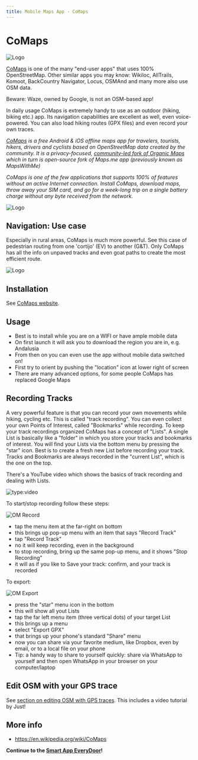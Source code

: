 ```yaml
---
title: Mobile Maps App - CoMaps
---
```

# CoMaps

![Logo](../assets/images/comaps-logo.jpg)

[CoMaps](https://www.comaps.app/) is one of the many "end-user apps" that uses 100% OpenStreetMap.
Other similar apps you may know: Wikiloc, AllTrails, Komoot, BackCountry Navigator, Locus, 
OSMAnd and many more also use OSM data.

Beware: Waze, owned by Google, is not an OSM-based app!

In daily usage CoMaps is extremely handy to use as an outdoor (hiking, biking etc.) app. 
Its navigation capabilities are excellent as well, even voice-powered. You can also load hiking routes (GPX files) and
even record your own traces. 

*[CoMaps](https://www.comaps.app/) is a free Android & iOS offline maps app for travelers, 
tourists, hikers, drivers and cyclists based on OpenStreetMap data created by the community. 
It is a privacy-focused, [community-led fork of Organic Maps](https://en.wikipedia.org/wiki/CoMaps) which in turn
is open-source fork of Maps.me app (previously known as MapsWithMe)*

*CoMaps is one of the few applications that supports 100% of features without an active Internet connection. 
Install CoMaps, download maps, throw away your SIM card, and go for a week-long trip on a single battery charge without any 
byte received from the network.*

![Logo](../assets/images/organic-screen.jpg)

## Navigation: Use case 

Especially in rural areas, CoMaps is much more powerful. See this case of pedestrian routing
from one 'cortijo' (EV) to another (G&T). Only CoMaps has all the info on unpaved tracks and even goat paths to create
the most efficient route.

![Logo](../assets/images/routing.jpg)

## Installation

See [CoMaps website](https://www.comaps.app/). 

## Usage

* Best is to install while you are on a WIFI or have ample mobile data
* On first launch it will ask you to download the region you are in, e.g. Andalusia
* From then on you can even use the app without mobile data switched on!
* First try to orient by pushing the "location" icon at lower right of screen
* There are many advanced options, for some people CoMaps has replaced Google Maps

## Recording Tracks

A very powerful feature is that you can record your own movements while hiking, cycling etc. 
This is called "track recording". You can even collect your own Points of Interest, called "Bookmarks" while recording. 
To keep your track recordings organized CoMaps has a concept of "Lists". A single List
is basically like a "folder" in which you store your tracks and bookmarks of interest. You will find
your Lists via the bottom menu by pressing the "star" icon. Best is to create a fresh new List before recording your track.
Tracks and Bookmarks are always recorded in the "current List", which is the one on the top.

There's a YouTube video which shows the basics of track recording and dealing with Lists.

![type:video](https://www.youtube.com/embed/O7vgffhLHwE)

To start/stop recording follow these steps:

![OM Record](../assets/images/comaps-recording.jpg)

* tap the menu item at the far-right on bottom
* this brings up pop-up menu with an item that says "Record Track"
* tap "Record Track"
* no it will keep recording, even in the background
* to stop recording, bring up the same pop-up menu, and it shows "Stop Recording"
* it will as if you like to Save your track: confirm, and your track is recorded

To export:

![OM Export](../assets/images/comaps-export.jpg)

* press the "star" menu icon in the bottom
* this will show all yout Lists
* tap the far left menu item (three vertical dots) of your target List
* this brings up a menu
* select "Export GPX"
* that brings up your phone's standard "Share" menu
* now you can share via your favorite medium, like Dropbox, even by email, or to a local file on your phone
* Tip: a handy way to share to yourself quickly: share via WhatsApp to yourself and then open WhatsApp in your browser on your computer/laptop

## Edit OSM with your GPS trace

See [section on editing OSM with GPS traces](../advanced/gps.md). This includes a video tutorial by Just!

## More info

* https://en.wikipedia.org/wiki/CoMaps

**Continue to the [Smart App EveryDoor](everydoor.md)!**

